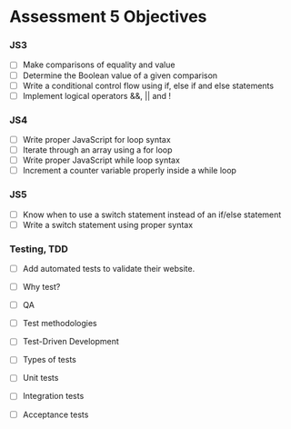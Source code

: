 # Assessment 5 Objectives

### JS3
- [ ] Make comparisons of equality and value
- [ ] Determine the Boolean value of a given comparison
- [ ] Write a conditional control flow using if, else if and else statements
- [ ] Implement logical operators &&, || and !

### JS4
- [ ] Write proper JavaScript for loop syntax
- [ ] Iterate through an array using a for loop
- [ ] Write proper JavaScript while loop syntax
- [ ] Increment a counter variable properly inside a while loop

### JS5
- [ ] Know when to use a switch statement instead of an if/else statement
- [ ] Write a switch statement using proper syntax

### Testing, TDD

- [ ] Add automated tests to validate their website.

- [ ] Why test?
- [ ] QA
- [ ] Test methodologies
- [ ] Test-Driven Development
- [ ] Types of tests
- [ ] Unit tests
- [ ] Integration tests
- [ ] Acceptance tests
